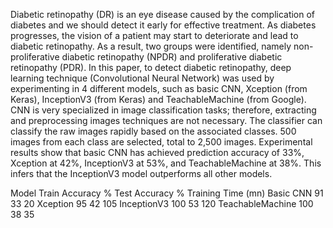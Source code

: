 Diabetic retinopathy (DR) is an eye disease caused by the complication of diabetes and we should detect it early for effective treatment. As diabetes progresses, the vision of a patient may start to deteriorate and lead to diabetic retinopathy. As a result, two groups were identified, namely non-proliferative diabetic retinopathy (NPDR) and proliferative diabetic retinopathy (PDR). In this paper, to detect diabetic retinopathy, deep learning technique (Convolutional Neural Network) was used by experimenting in 4 different models, such as basic CNN, Xception (from Keras), InceptionV3 (from Keras) and TeachableMachine (from Google). CNN is very specialized in image classification tasks; therefore, extracting and preprocessing images techniques are not necessary.  The classifier can classify the raw images rapidly based on the associated classes. 500 images from each class are selected, total to 2,500 images. Experimental results show that basic CNN has achieved prediction accuracy of 33%, Xception at 42%, InceptionV3 at 53%, and TeachableMachine at 38%. This infers that the InceptionV3 model outperforms all other models. 

Model	          Train Accuracy %	Test Accuracy %	  Training Time (mn)
Basic CNN	            91	              33	              20
Xception	            95	              42	              105
InceptionV3	          100	              53	              120
TeachableMachine	    100	              38	              35
